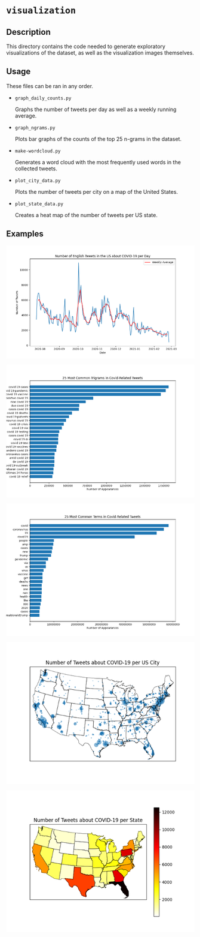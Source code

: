 # `visualization`

## Description
This directory contains the code needed to generate exploratory visualizations of the dataset, as well as the visualization
images themselves.

## Usage
These files can be ran in any order.
- `graph_daily_counts.py` 

    Graphs the number of tweets per day as well as a weekly running average.

- `graph_ngrams.py` 

    Plots bar graphs of the counts of the top 25 n-grams in the dataset.

- `make-wordcloud.py` 

    Generates a word cloud with the most frequently used words in the collected tweets.

- `plot_city_data.py` 

    Plots the number of tweets per city on a map of the United States.

- `plot_state_data.py` 

    Creates a heat map of the number of tweets per US state.

## Examples 

![daily](plots/daily_counts.png?raw=true)

![trigrams](plots/trigrams.png?raw=true)

![terms](plots/terms.png?raw=true)

![city](plots/city_counts.png?raw=true)

![state](plots/state_counts.png?raw=true)
